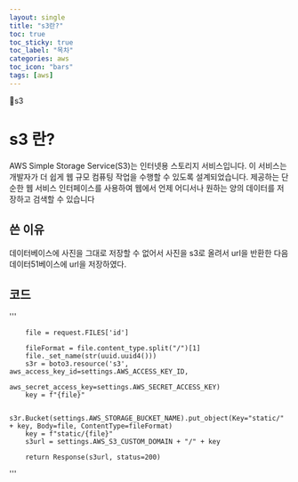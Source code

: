 ```yaml
---
layout: single
title: "s3란?"
toc: true
toc_sticky: true
toc_label: "목차"
categories: aws
toc_icon: "bars"
tags: [aws]
---
```


📘s3

# s3 란?
AWS Simple Storage Service(S3)는 인터넷용 스토리지 서비스입니다. 이 서비스는 개발자가 더 쉽게 웹 규모 컴퓨팅 작업을 수행할 수 있도록 설계되었습니다. 
제공하는 단순한 웹 서비스 인터페이스를 사용하여 웹에서 언제 어디서나 원하는 양의 데이터를 저장하고 검색할 수 있습니다

## 쓴 이유
데이터베이스에 사진을 그대로 저장할 수 없어서 사진을 s3로 올려서 url을 반환한 다음 데이터51베이스에 url을 저장하였다.

## 코드

'''

        file = request.FILES['id']

        fileFormat = file.content_type.split("/")[1]
        file._set_name(str(uuid.uuid4()))
        s3r = boto3.resource('s3', aws_access_key_id=settings.AWS_ACCESS_KEY_ID,
                             aws_secret_access_key=settings.AWS_SECRET_ACCESS_KEY)
        key = f"{file}"

        s3r.Bucket(settings.AWS_STORAGE_BUCKET_NAME).put_object(Key="static/" + key, Body=file, ContentType=fileFormat)
        key = f"static/{file}"
        s3url = settings.AWS_S3_CUSTOM_DOMAIN + "/" + key
  
        return Response(s3url, status=200)
        
        
'''